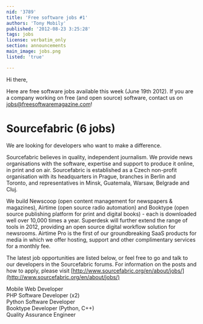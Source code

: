 ```yaml
---
nid: '3789'
title: 'Free software jobs #1'
authors: 'Tony Mobily'
published: '2012-08-23 3:25:28'
tags: jobs
license: verbatim_only
section: announcements
main_image: jobs.png
listed: 'true'

---
```

Hi there,

Here are free software jobs available this week (June 19th 2012). If you are a company working on free (and open source) software, contact us on  jobs@freesoftwaremagazine.com! 

# Sourcefabric (6 jobs)

We are looking for developers who want to make a difference.

<!--break-->

Sourcefabric believes in quality, independent journalism. We provide news organisations with the software, expertise and support to produce it online, in print and on air. Sourcefabric is established as a Czech non-profit organisation with its headquarters in Prague, branches in Berlin and Toronto, and representatives in Minsk, Guatemala, Warsaw, Belgrade and Cluj.

We build Newscoop (open content management for newspapers & magazines), Airtime (open source radio automation) and Booktype (open source publishing platform for print and digital books) - each is downloaded well over 10,000 times a year. Superdesk﻿ will further extend the range of tools in 2012, providing an open source digital workflow solution for newsrooms.﻿ Airtime Pro is the first of our groundbreaking SaaS products for media in which we offer hosting, support and other complimentary services for a monthly fee.

The latest job opportunities are listed below, or feel free to go and talk to our developers in the Sourcefabric forums. For information on the posts and how to apply, please visit [http://www.sourcefabric.org/en/about/jobs/](http://www.sourcefabric.org/en/about/jobs/)

Mobile Web Developer  
PHP Software Developer (x2)  
Python Software Developer  
Booktype Developer (Python, C++)  
Quality Assurance Engineer